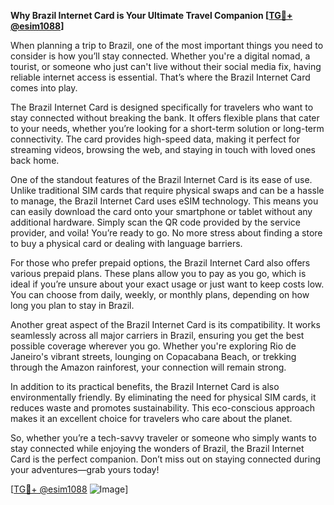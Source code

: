 **Why Brazil Internet Card is Your Ultimate Travel Companion [[TG💪+ @esim1088](https://t.me/s/esim1088)]**

When planning a trip to Brazil, one of the most important things you need to consider is how you’ll stay connected. Whether you're a digital nomad, a tourist, or someone who just can't live without their social media fix, having reliable internet access is essential. That’s where the Brazil Internet Card comes into play.

The Brazil Internet Card is designed specifically for travelers who want to stay connected without breaking the bank. It offers flexible plans that cater to your needs, whether you’re looking for a short-term solution or long-term connectivity. The card provides high-speed data, making it perfect for streaming videos, browsing the web, and staying in touch with loved ones back home.

One of the standout features of the Brazil Internet Card is its ease of use. Unlike traditional SIM cards that require physical swaps and can be a hassle to manage, the Brazil Internet Card uses eSIM technology. This means you can easily download the card onto your smartphone or tablet without any additional hardware. Simply scan the QR code provided by the service provider, and voila! You’re ready to go. No more stress about finding a store to buy a physical card or dealing with language barriers.

For those who prefer prepaid options, the Brazil Internet Card also offers various prepaid plans. These plans allow you to pay as you go, which is ideal if you’re unsure about your exact usage or just want to keep costs low. You can choose from daily, weekly, or monthly plans, depending on how long you plan to stay in Brazil.

Another great aspect of the Brazil Internet Card is its compatibility. It works seamlessly across all major carriers in Brazil, ensuring you get the best possible coverage wherever you go. Whether you're exploring Rio de Janeiro's vibrant streets, lounging on Copacabana Beach, or trekking through the Amazon rainforest, your connection will remain strong.

In addition to its practical benefits, the Brazil Internet Card is also environmentally friendly. By eliminating the need for physical SIM cards, it reduces waste and promotes sustainability. This eco-conscious approach makes it an excellent choice for travelers who care about the planet.

So, whether you’re a tech-savvy traveler or someone who simply wants to stay connected while enjoying the wonders of Brazil, the Brazil Internet Card is the perfect companion. Don’t miss out on staying connected during your adventures—grab yours today!

[[TG💪+ @esim1088](https://t.me/s/esim1088) ![Image](https://i.postimg.cc/Y0z9fWf4/image.png)]